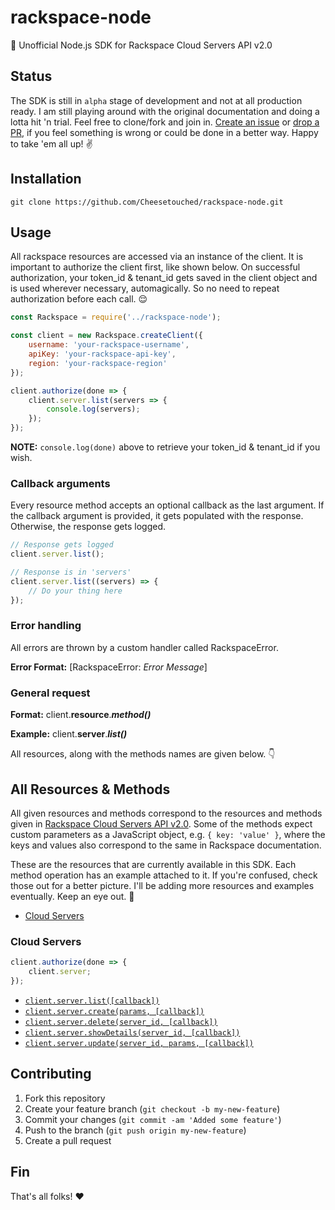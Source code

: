 # rackspace-node
🚀 Unofficial Node.js SDK for Rackspace Cloud Servers API v2.0 

## Status
The SDK is still in ```alpha``` stage of development and not at all production ready. I am still playing around with the original documentation and doing a lotta hit 'n trial. Feel free to clone/fork and join in. [Create an issue](https://github.com/Cheesetouched/rackspace-node/issues) or [drop a PR](#contributing), if you feel something is wrong or could be done in a better way. Happy to take 'em all up! :v:

## Installation
```
git clone https://github.com/Cheesetouched/rackspace-node.git
```

## Usage

All rackspace resources are accessed via an instance of the client. It is important to authorize the client first, like shown below. On successful authorization, your token_id & tenant_id gets saved in the client object and is used wherever necessary, automagically. So no need to repeat authorization before each call. :relieved:

```js
const Rackspace = require('../rackspace-node');

const client = new Rackspace.createClient({
    username: 'your-rackspace-username',
    apiKey: 'your-rackspace-api-key',
    region: 'your-rackspace-region'
});

client.authorize(done => {
    client.server.list(servers => {
        console.log(servers);
    });
});
```
**NOTE:** ```console.log(done)``` above to retrieve your token_id & tenant_id if you wish.

### Callback arguments

Every resource method accepts an optional callback as the last argument. If the callback argument is provided, it gets populated with the response. Otherwise, the response gets logged.

```js
// Response gets logged
client.server.list();
```

```js
// Response is in 'servers'
client.server.list((servers) => {
    // Do your thing here
});
```

### Error handling

All errors are thrown by a custom handler called RackspaceError.

**Error Format:** [RackspaceError: *Error Message*]

### General request

**Format:** client.**resource**.***method()***

**Example:**
client.**server**.***list()***

All resources, along with the methods names are given below. :point_down:

## All Resources & Methods

All given resources and methods correspond to the resources and methods given in [Rackspace Cloud Servers API v2.0](https://developer.rackspace.com/docs). Some of the methods expect custom parameters as a JavaScript object, e.g. ```{ key: 'value' }```, where the keys and values also correspond to the same in Rackspace documentation.

These are the resources that are currently available in this SDK. Each method operation has an example attached to it. If you're confused, check those out for a better picture. I'll be adding more resources and examples eventually. Keep an eye out. :eyes:
* [Cloud Servers](#cloud-servers)

### Cloud Servers
```js
client.authorize(done => {
    client.server;
});
```
* [```client.server.list([callback])```](https://github.com/Cheesetouched/rackspace-node/blob/master/examples/compute/server/list-all-servers.js)
* [```client.server.create(params, [callback])```](https://github.com/Cheesetouched/rackspace-node/blob/master/examples/compute/server/create-server.js)
* [```client.server.delete(server_id, [callback])```](https://github.com/Cheesetouched/rackspace-node/blob/master/examples/compute/server/delete-server.js)
* [```client.server.showDetails(server_id, [callback])```](https://github.com/Cheesetouched/rackspace-node/blob/master/examples/compute/server/show-server-details.js)
* [```client.server.update(server_id, params, [callback])```](https://github.com/Cheesetouched/rackspace-node/blob/master/examples/compute/server/update-server.js)

## Contributing
1. Fork this repository
2. Create your feature branch (`git checkout -b my-new-feature`)
3. Commit your changes (`git commit -am 'Added some feature'`)
4. Push to the branch (`git push origin my-new-feature`)
5. Create a pull request

## Fin
That's all folks! :heart:
